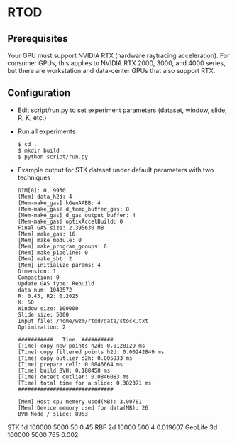 # RTOD

## Prerequisites
Your GPU must support NVIDIA RTX (hardware raytracing acceleration). For consumer GPUs, this applies to NVIDIA RTX 2000, 3000, and 4000 series, but there are workstation and data-center GPUs that also support RTX.

## Configuration

- Edit script/run.py to set experiment parameters (dataset, window, slide, R, K, etc.)

- Run all experiments
    ```
    $ cd .
    $ mkdir build
    $ python script/run.py 
    ```

- Example output for STK dataset under default parameters with two techniques
    ```
    DIM[0]: 0, 9930
    [Mem] data_h2d: 4
    [Mem-make_gas] kGenAABB: 4
    [Mem-make_gas] d_temp_buffer_gas: 8
    [Mem-make_gas] d_gas_output_buffer: 4
    [Mem-make_gas] optixAccelBuild: 0
    Final GAS size: 2.395630 MB
    [Mem] make_gas: 16
    [Mem] make_module: 0
    [Mem] make_program_groups: 0
    [Mem] make_pipeline: 0
    [Mem] make_sbt: 2
    [Mem] initialize_params: 4
    Dimension: 1
    Compaction: 0
    Update GAS type: Rebuild
    data num: 1048572
    R: 0.45, R2: 0.2025
    K: 50
    Window size: 100000
    Slide size: 5000
    Input file: /home/wzm/rtod/data/stock.txt
    Optimization: 2

    ###########   Time  ##########
    [Time] copy new points h2d: 0.0128129 ms
    [Time] copy filtered points h2d: 0.00242849 ms
    [Time] copy outlier d2h: 0.005933 ms
    [Time] prepare cell: 0.0846664 ms
    [Time] build BVH: 0.188458 ms
    [Time] detect outlier: 0.0846083 ms
    [Time] total time for a slide: 0.382371 ms
    ##############################

    [Mem] Host cpu memery used(MB): 3.00781
    [Mem] Device memory used for data(MB): 26
    BVH Node / slide: 8953
    ```

STK 1d 100000 5000 50 0.45
RBF 2d 10000 500 4 0.019607
GeoLife 3d 100000 5000 765 0.002